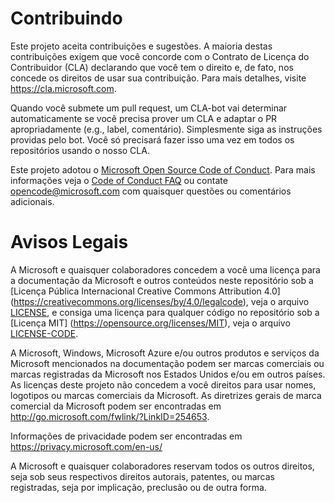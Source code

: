 
# Contribuindo

Este projeto aceita contribuições e sugestões. A maioria destas contribuições exigem que você concorde com o
Contrato de Licença do Contribuidor (CLA) declarando que você tem o direito e, de fato, nos concede
os direitos de usar sua contribuição. Para mais detalhes, visite https://cla.microsoft.com.

Quando você submete um pull request, um CLA-bot vai determinar automaticamente se você precisa prover um
CLA e adaptar o PR apropriadamente (e.g., label, comentário). Simplesmente siga as instruções
providas pelo bot. Você só precisará fazer isso uma vez em todos os repositórios usando o nosso CLA.

Este projeto adotou o [Microsoft Open Source Code of Conduct](https://opensource.microsoft.com/codeofconduct/).
Para mais informações veja o [Code of Conduct FAQ](https://opensource.microsoft.com/codeofconduct/faq/) ou
contate [opencode@microsoft.com](mailto:opencode@microsoft.com) com quaisquer questões ou comentários adicionais.

# Avisos Legais
A Microsoft e quaisquer colaboradores concedem a você uma licença para a documentação da Microsoft e outros conteúdos
neste repositório sob a [Licença Pública Internacional Creative Commons Attribution 4.0] (https://creativecommons.org/licenses/by/4.0/legalcode),
veja o arquivo [LICENSE](LICENSE), e consiga uma licença para qualquer código no repositório sob a [Licença MIT] (https://opensource.org/licenses/MIT), veja o
arquivo [LICENSE-CODE](LICENSE-CODE).

A Microsoft, Windows, Microsoft Azure e/ou outros produtos e serviços da Microsoft mencionados na documentação
podem ser marcas comerciais ou marcas registradas da Microsoft nos Estados Unidos e/ou em outros países.
As licenças deste projeto não concedem a você direitos para usar nomes, logotipos ou marcas comerciais da Microsoft.
As diretrizes gerais de marca comercial da Microsoft podem ser encontradas em http://go.microsoft.com/fwlink/?LinkID=254653.

Informações de privacidade podem ser encontradas em https://privacy.microsoft.com/en-us/

A Microsoft e quaisquer colaboradores reservam todos os outros direitos, seja sob seus respectivos direitos autorais, patentes,
ou marcas registradas, seja por implicação, preclusão ou de outra forma.